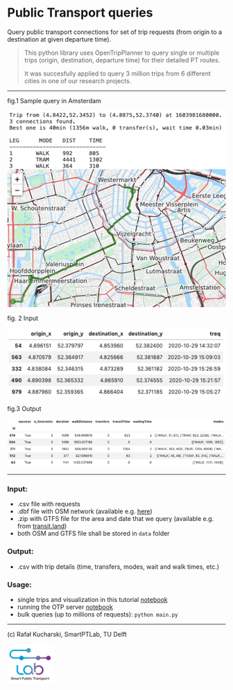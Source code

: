# Public Transport queries

Query public transport connections for set of trip requests (from origin to a destination at given departure time). 

> This python library uses OpenTripPlanner to query single or multiple trips (origin, destination, departure time) for their detailed PT routes. 
>
> It was succesfully applied to query 3 million trips from 6 different cities in one of our research projects.
---

fig.1 Sample query in Amsterdam

![vis](data/vis.png)
 
 fig. 2 Input
 
 ![vis](data/in.png)
 
 fig.3 Output
 
 ![vis](data/out.png)
 
 ---

### Input:
 * .csv file with requests 
 * .dbf file with OSM network (available e.g. [here](https://www.interline.io/osm/extracts/))
 * .zip with GTFS file for the area and date that we query (available e.g. from [transit.land](https://www.transit.land/))
 * both OSM and GTFS file shall be stored in `data` folder
 
 ### Output:
 * .csv with trip details (time, transfers, modes, wait and walk times, etc.)
 
 
 ### Usage:
 * single trips and visualization in this tutorial [notebook](tutorial.ipynb)
 * running the OTP server [notebook](run_OTP_server.ipynb)
 * bulk queries (up to millions of requests): `python main.py`
 
 
 -----
 (c) Rafał Kucharski, SmartPTLab, TU Delft
 
 ![vis](data/SPTL.png)
 
